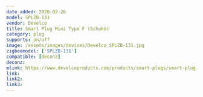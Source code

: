 ```yaml
---
date_added: 2020-02-26
model: SPLZB-131
vendor: Develco
title: Smart Plug Mini Type F (Schuko)
category: plug
supports: on/off
image: /assets/images/devices/Develco_SPLZB-131.jpg
zigbeemodel: ['SPLZB-131']
compatible: [deconz]
deconz: 
mlink: https://www.develcoproducts.com/products/smart-plugs/smart-plug-mini/
link: 
link2: 
link3: 
---
```


